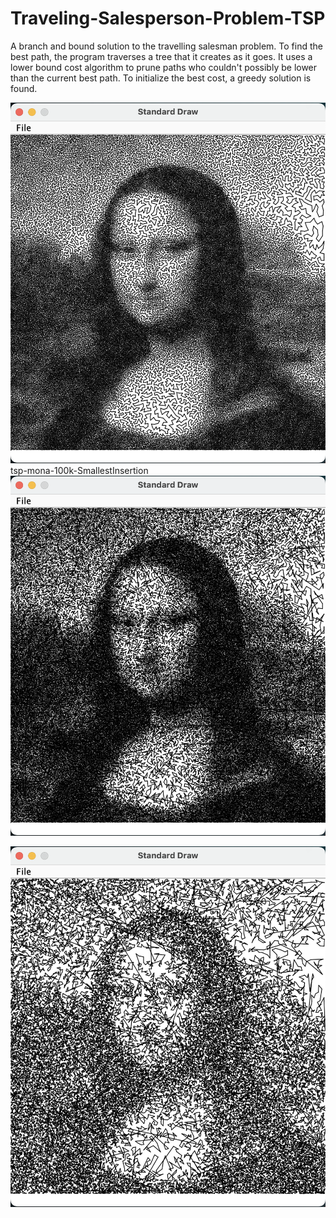 # Traveling-Salesperson-Problem-TSP
A branch and bound solution to the travelling salesman problem. To find the best path, the program traverses a tree that it creates as it goes. It uses a lower bound cost algorithm to prune paths who couldn't possibly be lower than the current best path. To initialize the best cost, a greedy solution is found.

![tsp-mona-100k-SmallestInsertion](screenshot/tsp-mona-100k-SmallestInsertion.png)
tsp-mona-100k-SmallestInsertion
![tsp-mona-100k-NearestInsertion](screenshot/tsp-mona-100k-NearestInsertion.png)

![tsp-mona-50k-NearestInsertion](screenshot/tsp-mona-50k-NearestInsertion.png)
